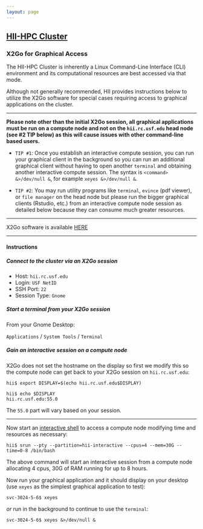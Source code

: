 ```yaml
---
layout: page
---
```


## [HII-HPC Cluster](../hii-hpc.html)

### X2Go for Graphical Access

The HII-HPC Cluster is inherently a Linux Command-Line Interface (CLI) environment and
its computational resources are best accessed via that mode.

Although not generally recommended, HII provides instructions below to utilize the X2Go software
for special cases requiring access to graphical applications on the cluster.

---

**Please note other than the initial X2Go session, all graphical applications
must be run on a compute node and not on the `hii.rc.usf.edu` head node (see #2 TIP below)
as this will cause issues with other command-line based users.**

- `TIP #1`: Once you establish an interactive compute session, you can run your graphical client
  in the background so you can run an additional graphical client without having
  to open another `terminal` and obtaining another interactive compute session. The syntax
  is `<command> &>/dev/null &`, for example `xeyes &>/dev/null &`.

- `TIP #2`: You may run utility programs like `terminal`, `evince` (pdf viewer), or `file manager`
   on the head node but please run the bigger graphical clients (Rstudio, etc.)
   from an interactive compute node session as detailed below because they can consume
   much greater resources.

---

X2Go software is available [HERE](http://wiki.x2go.org/doku.php)

---

#### Instructions

##### Connect to the cluster via an X2Go session

- Host: `hii.rc.usf.edu`
- Login: `USF NetID`
- SSH Port: `22`
- Session Type: `Gnome`

##### Start a terminal from your X2Go session

From your Gnome Desktop:

`Applications` / `System Tools` / `Terminal`

##### Gain an interactive session on a compute node

X2Go does not set the hostname on the display so first we modify this so the compute node
can get back to your X2Go session on `hii.rc.usf.edu`:

```
hii$ export DISPLAY=$(echo hii.rc.usf.edu$DISPLAY)

hii$ echo $DISPLAY
hii.rc.usf.edu:55.0
```

The `55.0` part will vary based on your session.

---

Now start an [interactive shell](interactive.html) to access a compute node modifying time and resources as necessary:

```
hii$ srun --pty --partition=hii-interactive --cpus=4 --mem=30G --time=0-8 /bin/bash
```

The above command will start an interactive session from a compute node allocating 4 cpus, 30G of RAM
running for up to 8 hours.

Now run your graphical application and it should display on your desktop
(use `xeyes` as the simplest graphical application to test):

```
svc-3024-5-6$ xeyes
```

*or* run in the background to continue to use the `terminal`:

```
svc-3024-5-6$ xeyes &>/dev/null &
```















